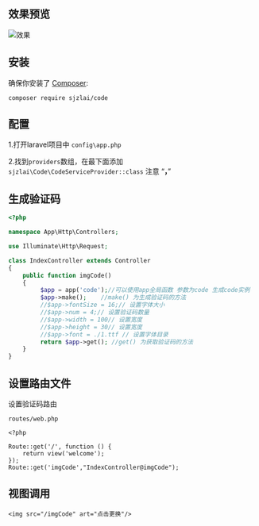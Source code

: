 ## 效果预览

![效果](http://osleeix1f.bkt.clouddn.com/%E5%BE%AE%E4%BF%A1%E6%88%AA%E5%9B%BE_20180125105013.png)

## 安装

确保你安装了 [Composer](https://getcomposer.org/):

```
composer require sjzlai/code
```
## 配置

1.打开laravel项目中 `config\app.php`

2.找到`providers`数组，在最下面添加` sjzlai\Code\CodeServiceProvider::class`              注意 “**，**”





## 生成验证码

```php
<?php

namespace App\Http\Controllers;

use Illuminate\Http\Request;

class IndexController extends Controller
{
    public function imgCode()
    {
         $app = app('code');//可以使用app全局函数 参数为code 生成code实例
         $app->make();    //make() 为生成验证码的方法
         //$app->fontSize = 16;// 设置字体大小        
         //$app->num = 4;// 设置验证码数量
         //$app->width = 100// 设置宽度
         //$app->height = 30// 设置宽度
         //$app->font = ./1.ttf // 设置字体目录
         return $app->get(); //get() 为获取验证码的方法
    }
}

```
## 设置路由文件

设置验证码路由

`routes/web.php`

```
<?php

Route::get('/', function () {
    return view('welcome');
});
Route::get('imgCode',"IndexController@imgCode");
```

## 视图调用

```<img src="/imgCode" art="点击更换"/>```